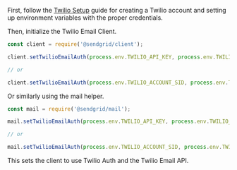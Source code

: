First, follow the [Twilio Setup](twilio-setup.md) guide for creating a Twilio account and setting up environment variables with the proper credentials.

Then, initialize the Twilio Email Client.

```js
const client = require('@sendgrid/client');

client.setTwilioEmailAuth(process.env.TWILIO_API_KEY, process.env.TWILIO_API_SECRET);

// or

client.setTwilioEmailAuth(process.env.TWILIO_ACCOUNT_SID, process.env.TWILIO_AUTH_TOKEN);
```

Or similarly using the mail helper.

```js
const mail = require('@sendgrid/mail');

mail.setTwilioEmailAuth(process.env.TWILIO_API_KEY, process.env.TWILIO_API_SECRET);

// or

mail.setTwilioEmailAuth(process.env.TWILIO_ACCOUNT_SID, process.env.TWILIO_AUTH_TOKEN);
```

This sets the client to use Twilio Auth and the Twilio Email API.

